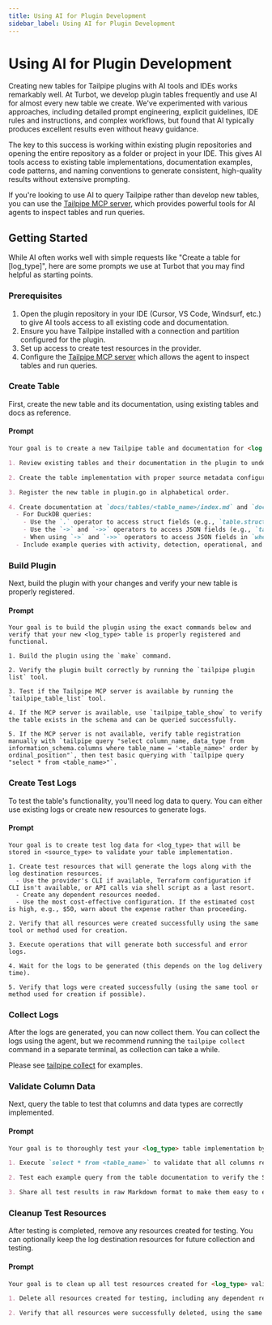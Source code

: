 ```yaml
---
title: Using AI for Plugin Development
sidebar_label: Using AI for Plugin Development
---
```


# Using AI for Plugin Development

Creating new tables for Tailpipe plugins with AI tools and IDEs works remarkably well. At Turbot, we develop plugin tables frequently and use AI for almost every new table we create. We've experimented with various approaches, including detailed prompt engineering, explicit guidelines, IDE rules and instructions, and complex workflows, but found that AI typically produces excellent results even without heavy guidance.

The key to this success is working within existing plugin repositories and opening the entire repository as a folder or project in your IDE. This gives AI tools access to existing table implementations, documentation examples, code patterns, and naming conventions to generate consistent, high-quality results without extensive prompting.

If you're looking to use AI to query Tailpipe rather than develop new tables, you can use the [Tailpipe MCP server](https://github.com/turbot/tailpipe-mcp), which provides powerful tools for AI agents to inspect tables and run queries.

## Getting Started

While AI often works well with simple requests like "Create a table for [log_type]", here are some prompts we use at Turbot that you may find helpful as starting points.

### Prerequisites

1. Open the plugin repository in your IDE (Cursor, VS Code, Windsurf, etc.) to give AI tools access to all existing code and documentation.
2. Ensure you have Tailpipe installed with a connection and partition configured for the plugin.
3. Set up access to create test resources in the provider.
4. Configure the [Tailpipe MCP server](https://github.com/turbot/tailpipe-mcp) which allows the agent to inspect tables and run queries.

### Create Table

First, create the new table and its documentation, using existing tables and docs as reference.

#### Prompt

```md
Your goal is to create a new Tailpipe table and documentation for <log type>.

1. Review existing tables and their documentation in the plugin to understand the established patterns, naming conventions, and column structures.

2. Create the table implementation with proper source metadata configuration, row enrichment logic for standard and log-specific fields.

3. Register the new table in plugin.go in alphabetical order.

4. Create documentation at `docs/tables/<table_name>/index.md` and `docs/tables/<table_name>/queries.md`.
  - For DuckDB queries:
    - Use the `.` operator to access struct fields (e.g., `table.struct_field`) instead of `->` or `->>`.
    - Use the `->` and `->>` operators to access JSON fields (e.g., `table ->> 'json_field'`) instead of `.` or `json_extract()`.
    - When using `->` and `->>` operators to access JSON fields in `where` clauses, wrap the code in parenthesis, e.g., `where (table ->> 'json_field') = '...'`.
  - Include example queries with activity, detection, operational, and volume scenarios.
```

### Build Plugin

Next, build the plugin with your changes and verify your new table is properly registered.

#### Prompt

```
Your goal is to build the plugin using the exact commands below and verify that your new <log_type> table is properly registered and functional.

1. Build the plugin using the `make` command.

2. Verify the plugin built correctly by running the `tailpipe plugin list` tool.

3. Test if the Tailpipe MCP server is available by running the `tailpipe_table_list` tool.

4. If the MCP server is available, use `tailpipe_table_show` to verify the table exists in the schema and can be queried successfully.

5. If the MCP server is not available, verify table registration manually with `tailpipe query "select column_name, data_type from information_schema.columns where table_name = '<table_name>' order by ordinal_position"`, then test basic querying with `tailpipe query "select * from <table_name>"`.
```

### Create Test Logs

To test the table's functionality, you'll need log data to query. You can either use existing logs or create new resources to generate logs. 

#### Prompt

```
Your goal is to create test log data for <log_type> that will be stored in <source_type> to validate your table implementation.

1. Create test resources that will generate the logs along with the log destination resources.
  - Use the provider's CLI if available, Terraform configuration if CLI isn't available, or API calls via shell script as a last resort.
  - Create any dependent resources needed.
  - Use the most cost-effective configuration. If the estimated cost is high, e.g., $50, warn about the expense rather than proceeding.

2. Verify that all resources were created successfully using the same tool or method used for creation.

3. Execute operations that will generate both successful and error logs.

4. Wait for the logs to be generated (this depends on the log delivery time).

5. Verify that logs were created successfully (using the same tool or method used for creation if possible).
```

### Collect Logs

After the logs are generated, you can now collect them. You can collect the logs using the agent, but we recommend running the `tailpipe collect` command in a separate terminal, as collection can take a while.

Please see [tailpipe collect](https://tailpipe.io/docs/reference/cli/collect) for examples.

### Validate Column Data

Next, query the table to test that columns and data types are correctly implemented.

#### Prompt

```md
Your goal is to thoroughly test your <log_type> table implementation by validating column data and executing documentation examples.

1. Execute `select * from <table_name>` to validate that all columns return expected data based on the actual log entries and have correct data types.

2. Test each example query from the table documentation to verify the SQL syntax is correct, queries execute without errors, and results match the example descriptions.

3. Share all test results in raw Markdown format to make them easy to export and review.
```

### Cleanup Test Resources

After testing is completed, remove any resources created for testing. You can optionally keep the log destination resources for future collection and testing.

#### Prompt

```md
Your goal is to clean up all test resources created for <log_type> validation to avoid ongoing costs.

1. Delete all resources created for testing, including any dependent resources, using the same method that was used to create them.

2. Verify that all resources were successfully deleted, using the same method that was used to delete them.
```
